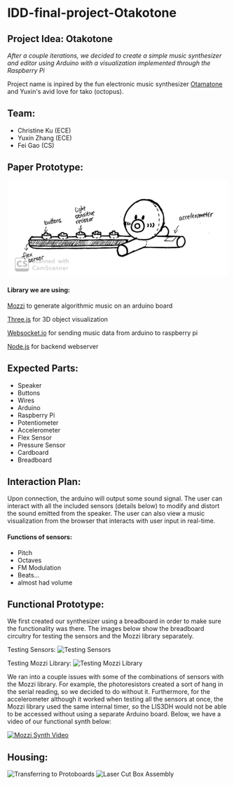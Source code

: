 # IDD-final-project-Otakotone

## Project Idea: Otakotone
*After a couple iterations, we decided to create a simple music synthesizer and editor using Arduino with a visualization implemented through the Raspberry Pi*

Project name is inpired by the fun electronic music synthesizer [Otamatone](https://en.wikipedia.org/wiki/Otamatone) and Yuxin's avid love for tako (octopus).

## Team:
* Christine Ku (ECE)
* Yuxin Zhang (ECE)
* Fei Gao (CS)

## Paper Prototype:
![paperproto](./otakotone.jpg)

#### Library we are using: 
[Mozzi](https://sensorium.github.io/Mozzi/) to generate algorithmic music on an arduino board

[Three.js](https://threejs.org/) for 3D object visualization

[Websocket.io](http://websocket.io/) for sending music data from arduino to raspberry pi

[Node.js](https://nodejs.org/en/) for backend webserver

## Expected Parts:
* Speaker
* Buttons
* Wires
* Arduino
* Raspberry Pi
* Potentiometer
* Accelerometer
* Flex Sensor
* Pressure Sensor
* Cardboard
* Breadboard

## Interaction Plan:
Upon connection, the arduino will output some sound signal. The user can interact with all the included sensors (details below) to modify and distort the sound emitted from the speaker. The user can also view a music visualization from the browser that interacts with user input in real-time.

#### Functions of sensors:
* Pitch
* Octaves
* FM Modulation
* Beats...
* almost had volume

## Functional Prototype:

We first created our synthesizer using a breadboard in order to make sure the functionality was there. The images below show the breadboard circuitry for testing the sensors and the Mozzi library separately.

Testing Sensors:
![Testing Sensors](https://i.imgur.com/lS1iuzc.jpg?1)

Testing Mozzi Library:
![Testing Mozzi Library](https://i.imgur.com/Hg0AcFP.jpg?1)

We ran into a couple issues with some of the combinations of sensors with the Mozzi library. For example, the photoresistors created a sort of hang in the serial reading, so we decided to do without it. Furthermore, for the accelerometer although it worked when testing all the sensors at once, the Mozzi library used the same internal timer, so the LIS3DH would not be able to be accessed without using a separate Arduino board. Below, we have a video of our functional synth below:

[![Mozzi Synth Video](https://i9.ytimg.com/vi/MYVobK3GI_c/mq2.jpg?sqp=CPubuu8F&rs=AOn4CLCWQiglEU78GqJM8DSfsaF6UQWfvw)](https://youtu.be/MYVobK3GI_c)

## Housing:
![Transferring to Protoboards](https://i.imgur.com/qV4iF5n.jpg)
![Laser Cut Box Assembly](https://i.imgur.com/XAflrkJ.jpg)
